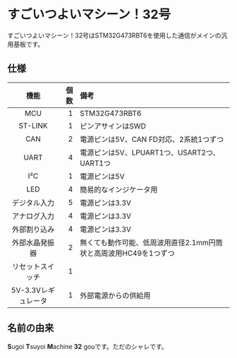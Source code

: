 # すごいつよいマシーン！32号

すごいつよいマシーン！32号はSTM32G473RBT6を使用した通信がメインの汎用基板です。

## 仕様

|        機能         | 個数 | 備考                                                             |
| :-----------------: | ---: | :--------------------------------------------------------------- |
|         MCU         |    1 | STM32G473RBT6                                                    |
|       ST-LINK       |    1 | ピンアサインはSWD                                                |
|         CAN         |    2 | 電源ピンは5V、CAN FD対応、2系統1つずつ                           |
|        UART         |    4 | 電源ピンは5V、LPUART1つ、USART2つ、UART1つ                       |
|         I²C         |    1 | 電源ピンは5V                                                     |
|         LED         |    4 | 簡易的なインジケータ用                                           |
|    デジタル入力     |    5 | 電源ピンは3.3V                                                   |
|    アナログ入力     |    4 | 電源ピンは3.3V                                                   |
|    外部割り込み     |    4 | 電源ピンは3.3V                                                   |
|   外部水晶発振器    |    2 | 無くても動作可能、低周波用直径2.1mm円筒状と高周波用HC49を1つずつ |
|  リセットスイッチ   |    1 |                                                                  |
| 5V-3.3Vレギュレータ |    1 | 外部電源からの供給用                                             |

## 名前の由来

**S**ugoi **T**suyoi **M**achine **32** gouです。ただのシャレです。
